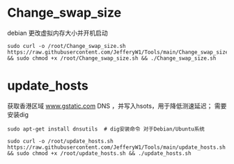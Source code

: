# Change_swap_size
debian 更改虚拟内存大小并开机启动
```
sudo curl -o /root/Change_swap_size.sh https://raw.githubusercontent.com/JefferyW1/Tools/main/Change_swap_size.sh && sudo chmod +x /root/Change_swap_size.sh && ./Change_swap_size.sh
```
# update_hosts
获取香港区域 www.gstatic.com DNS ，并写入hsots，用于降低测速延迟； 需要安装dig
```
sudo apt-get install dnsutils  # dig安装命令 对于Debian/Ubuntu系统
```
```
sudo curl -o /root/update_hosts.sh https://raw.githubusercontent.com/JefferyW1/Tools/main/update_hosts.sh && sudo chmod +x /root/update_hosts.sh && ./update_hosts.sh
```
